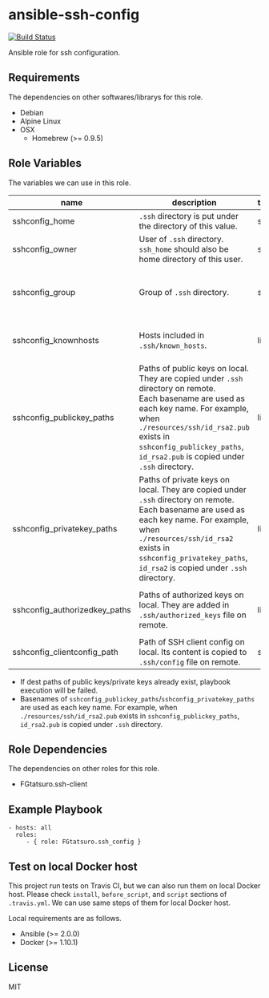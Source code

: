 ansible-ssh-config
====================================

[![Build Status](https://travis-ci.org/FGtatsuro/ansible-ssh-config.svg?branch=master)](https://travis-ci.org/FGtatsuro/ansible-ssh-config)

Ansible role for ssh configuration.

Requirements
------------

The dependencies on other softwares/librarys for this role.

- Debian
- Alpine Linux
- OSX
  - Homebrew (>= 0.9.5)

Role Variables
--------------

The variables we can use in this role.

|name|description|type|default|
|---|---|---|---|
|sshconfig_home|`.ssh` directory is put under the directory of this value.|str|/root|
|sshconfig_owner|User of `.ssh` directory. `ssh_home` should also be home directory of this user.|str|root|
|sshconfig_group|Group of `.ssh` directory.|str|root(This value is only valid on Linux. For OSX, please use `wheel` or `admin` as same means.)|
|sshconfig_knownhosts|Hosts included in `.ssh/known_hosts`.|list|Empty list. No host is added in known_hosts in default.|
|sshconfig_publickey_paths|Paths of public keys on local. They are copied under `.ssh` directory on remote.<br>Each basename are used as each key name. For example, when `./resources/ssh/id_rsa2.pub` exists in `sshconfig_publickey_paths`, `id_rsa2.pub` is copied under `.ssh` directory.|list|Empty list. No public key is added under `.ssh` directory.|
|sshconfig_privatekey_paths|Paths of private keys on local. They are copied under `.ssh` directory on remote.<br>Each basename are used as each key name. For example, when `./resources/ssh/id_rsa2` exists in `sshconfig_privatekey_paths`, `id_rsa2` is copied under `.ssh` directory.|list|Empty list. No public key is added under `.ssh` directory.|
|sshconfig_authorizedkey_paths|Paths of authorized keys on local. They are added in `.ssh/authorized_keys` file on remote.|list|Empty list. No authorized key is added in `.ssh/authorized_keys` file.|
|sshconfig_clientconfig_path|Path of SSH client config on local. Its content is copied to `.ssh/config` file on remote.|str|It isn't defined in default.|

- If dest paths of public keys/private keys already exist, playbook execution will be failed.
- Basenames of `sshconfig_publickey_paths`/`sshconfig_privatekey_paths` are used as each key name. For example, when `./resources/ssh/id_rsa2.pub` exists in `sshconfig_publickey_paths`, `id_rsa2.pub` is copied under `.ssh` directory.

Role Dependencies
-----------------

The dependencies on other roles for this role.

- FGtatsuro.ssh-client

Example Playbook
----------------

    - hosts: all
      roles:
         - { role: FGtatsuro.ssh_config }

Test on local Docker host
-------------------------

This project run tests on Travis CI, but we can also run them on local Docker host.
Please check `install`, `before_script`, and `script` sections of `.travis.yml`.
We can use same steps of them for local Docker host.

Local requirements are as follows.

- Ansible (>= 2.0.0)
- Docker (>= 1.10.1)

License
-------

MIT
